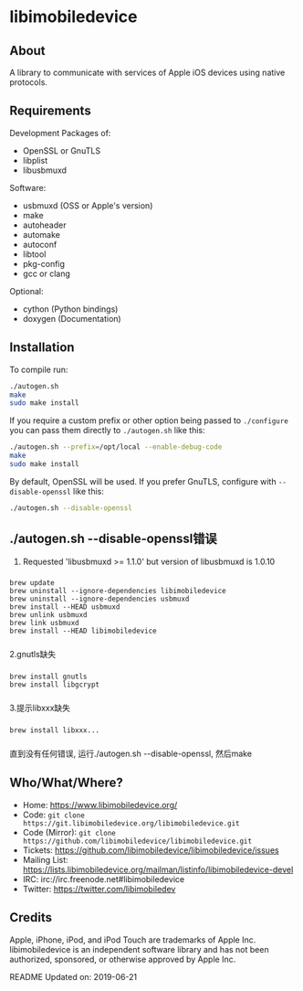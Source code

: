# libimobiledevice

## About

A library to communicate with services of Apple iOS devices using native
protocols.

## Requirements

Development Packages of:
* OpenSSL or GnuTLS
* libplist
* libusbmuxd

Software:
* usbmuxd (OSS or Apple's version)
* make
* autoheader
* automake
* autoconf
* libtool
* pkg-config
* gcc or clang

Optional:
* cython (Python bindings)
* doxygen (Documentation)

## Installation

To compile run:
```bash
./autogen.sh
make
sudo make install
```

If you require a custom prefix or other option being passed to `./configure`
you can pass them directly to `./autogen.sh` like this:
```bash
./autogen.sh --prefix=/opt/local --enable-debug-code
make
sudo make install
```

By default, OpenSSL will be used. If you prefer GnuTLS, configure with
`--disable-openssl` like this:
```bash
./autogen.sh --disable-openssl
```
## ./autogen.sh --disable-openssl错误
1. Requested 'libusbmuxd >= 1.1.0' but version of libusbmuxd is 1.0.10

###
	brew update
	brew uninstall --ignore-dependencies libimobiledevice
	brew uninstall --ignore-dependencies usbmuxd
	brew install --HEAD usbmuxd
	brew unlink usbmuxd
	brew link usbmuxd
	brew install --HEAD libimobiledevice
###
2.gnutls缺失
###
	brew install gnutls
	brew install libgcrypt
###
3.提示libxxx缺失
###
	brew install libxxx...
###

直到没有任何错误, 运行./autogen.sh --disable-openssl, 然后make

## Who/What/Where?

* Home: https://www.libimobiledevice.org/
* Code: `git clone https://git.libimobiledevice.org/libimobiledevice.git`
* Code (Mirror): `git clone https://github.com/libimobiledevice/libimobiledevice.git`
* Tickets: https://github.com/libimobiledevice/libimobiledevice/issues
* Mailing List: https://lists.libimobiledevice.org/mailman/listinfo/libimobiledevice-devel
* IRC: irc://irc.freenode.net#libimobiledevice
* Twitter: https://twitter.com/libimobiledev

## Credits

Apple, iPhone, iPod, and iPod Touch are trademarks of Apple Inc.
libimobiledevice is an independent software library and has not been
authorized, sponsored, or otherwise approved by Apple Inc.

README Updated on: 2019-06-21
